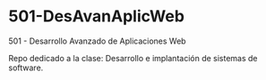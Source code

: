 # 501-DesAvanAplicWeb

501 - Desarrollo Avanzado de Aplicaciones Web

Repo dedicado a la clase: Desarrollo e implantación de sistemas de software.
